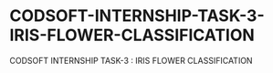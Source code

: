 # CODSOFT-INTERNSHIP-TASK-3-IRIS-FLOWER-CLASSIFICATION
CODSOFT INTERNSHIP TASK-3 : IRIS FLOWER CLASSIFICATION
